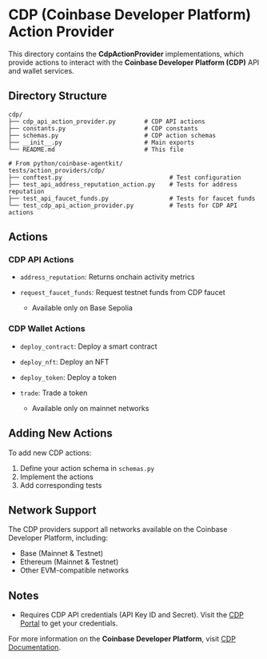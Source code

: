 # CDP (Coinbase Developer Platform) Action Provider

This directory contains the **CdpActionProvider** implementations, which provide actions to interact with the **Coinbase Developer Platform (CDP)** API and wallet services.

## Directory Structure

```
cdp/
├── cdp_api_action_provider.py        # CDP API actions
├── constants.py                      # CDP constants
├── schemas.py                        # CDP action schemas
├── __init__.py                       # Main exports
└── README.md                         # This file

# From python/coinbase-agentkit/
tests/action_providers/cdp/
├── conftest.py                              # Test configuration
├── test_api_address_reputation_action.py    # Tests for address reputation
├── test_api_faucet_funds.py                 # Tests for faucet funds
└── test_cdp_api_action_provider.py          # Tests for CDP API actions
```

## Actions

### CDP API Actions

- `address_reputation`: Returns onchain activity metrics
- `request_faucet_funds`: Request testnet funds from CDP faucet

  - Available only on Base Sepolia

### CDP Wallet Actions

- `deploy_contract`: Deploy a smart contract
- `deploy_nft`: Deploy an NFT
- `deploy_token`: Deploy a token
- `trade`: Trade a token

  - Available only on mainnet networks

## Adding New Actions

To add new CDP actions:

1. Define your action schema in `schemas.py`
2. Implement the actions
3. Add corresponding tests

## Network Support

The CDP providers support all networks available on the Coinbase Developer Platform, including:

- Base (Mainnet & Testnet)
- Ethereum (Mainnet & Testnet)
- Other EVM-compatible networks

## Notes

- Requires CDP API credentials (API Key ID and Secret). Visit the [CDP Portal](https://portal.cdp.coinbase.com/) to get your credentials.

For more information on the **Coinbase Developer Platform**, visit [CDP Documentation](https://docs.cdp.coinbase.com/).
